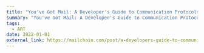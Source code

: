 ```yaml
---
title: "You've Got Mail: A Developer's Guide to Communication Protocols"
summary: "You've Got Mail: A Developer's Guide to Communication Protocols"
tags:
  - ART
date: 2022-01-01
external_link: https://mailchain.com/post/a-developers-guide-to-communication-protocols
---
```

